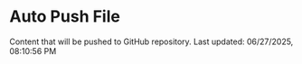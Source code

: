 # Auto Push File

Content that will be pushed to GitHub repository.
Last updated: 06/27/2025, 08:10:56 PM